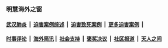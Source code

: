 
### 明慧海外之窗

####  [武汉肺炎](indexes/365.md?t=02071600) &nbsp;|&nbsp;  [迫害案例综述](indexes/328.md?t=02071600) &nbsp;|&nbsp; [迫害致死案例](indexes/277.md?t=02071600)  &nbsp;|&nbsp; [更多迫害案例](indexes/81.md?t=02071600)  &nbsp;|&nbsp; 
####  [时事评论](indexes/251.md?t=02071600) &nbsp;|&nbsp; [海外简讯](indexes/245.md?t=02071600)&nbsp;|&nbsp;  [社会支持](indexes/140.md?t=02071600) &nbsp;|&nbsp; [褒奖决议](indexes/282.md?t=02071600) &nbsp;|&nbsp; [社区报道](indexes/91.md?t=02071600)  &nbsp;|&nbsp; [天人之间](indexes/78.md?t=02071600) 

